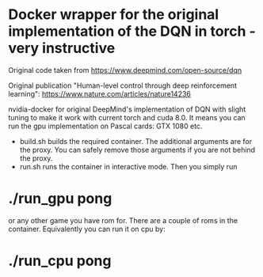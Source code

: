 # Docker wrapper for the original implementation of the DQN in torch - very instructive
Original code taken from https://www.deepmind.com/open-source/dqn

Original publication "Human-level control through deep reinforcement learning": https://www.nature.com/articles/nature14236

nvidia-docker for original DeepMind's implementation of DQN with slight tuning to make it work with current torch and cuda 8.0.
It means you can run the gpu implementation on Pascal cards: GTX 1080 etc.
 - build.sh builds the required container. The additional arguments are for the proxy. You can safely remove those arguments
 if you are not behind the proxy.
 - run.sh runs the container in interactive mode. Then you simply run
 # ./run_gpu pong
 or any other game you have rom for. There are a couple of roms in the container.
 Equivalently you can run it on cpu by:
 # ./run_cpu pong
